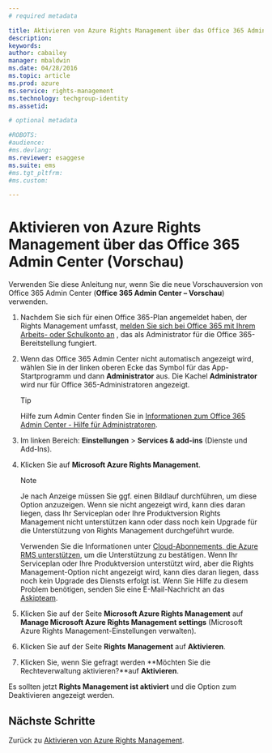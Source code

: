 ```yaml
---
# required metadata

title: Aktivieren von Azure Rights Management über das Office 365 Admin Center (Vorschau) | Azure RMS
description:
keywords:
author: cabailey
manager: mbaldwin
ms.date: 04/28/2016
ms.topic: article
ms.prod: azure
ms.service: rights-management
ms.technology: techgroup-identity
ms.assetid: 

# optional metadata

#ROBOTS:
#audience:
#ms.devlang:
ms.reviewer: esaggese
ms.suite: ems
#ms.tgt_pltfrm:
#ms.custom:

---
```


# Aktivieren von Azure Rights Management über das Office 365 Admin Center (Vorschau)

Verwenden Sie diese Anleitung nur, wenn Sie die neue Vorschauversion von Office 365 Admin Center (**Office 365 Admin Center – Vorschau**) verwenden.

1.  Nachdem Sie sich für einen Office 365-Plan angemeldet haben, der Rights Management umfasst, [melden Sie sich bei Office 365 mit Ihrem Arbeits- oder Schulkonto an](https://portal.office.com/) , das als Administrator für die Office 365-Bereitstellung fungiert.

2.  Wenn das Office 365 Admin Center nicht automatisch angezeigt wird, wählen Sie in der linken oberen Ecke das Symbol für das App-Startprogramm und dann **Administrator** aus. Die Kachel **Administrator** wird nur für Office 365-Administratoren angezeigt.

    > [!TIP]
    > Hilfe zum Admin Center finden Sie in [Informationen zum Office 365 Admin Center - Hilfe für Administratoren](https://support.office.com/article/About-the-Office-365-admin-center-Admin-Help-58537702-d421-4d02-8141-e128e3703547).

3.  Im linken Bereich: **Einstellungen** > **Services & add-ins** (Dienste und Add-Ins).

4.  Klicken Sie auf **Microsoft Azure Rights Management**.

    > [!NOTE]
    > Je nach Anzeige müssen Sie ggf. einen Bildlauf durchführen, um diese Option anzuzeigen. Wenn sie nicht angezeigt wird, kann dies daran liegen, dass Ihr Serviceplan oder Ihre Produktversion Rights Management nicht unterstützen kann oder dass noch kein Upgrade für die Unterstützung von Rights Management durchgeführt wurde.
    >
    > Verwenden Sie die Informationen unter [Cloud-Abonnements, die Azure RMS unterstützen](../get-started/requirements-subscriptions.md), um die Unterstützung zu bestätigen. Wenn Ihr Serviceplan oder Ihre Produktversion unterstützt wird, aber die Rights Management-Option nicht angezeigt wird, kann dies daran liegen, dass noch kein Upgrade des Diensts erfolgt ist. Wenn Sie Hilfe zu diesem Problem benötigen, senden Sie eine E-Mail-Nachricht an das [Askipteam](mailto:askipteam@microsoft.com?subject=I%20cannot%20activate%20RMS).

5.  Klicken Sie auf der Seite **Microsoft Azure Rights Management** auf **Manage Microsoft Azure Rights Management settings** (Microsoft Azure Rights Management-Einstellungen verwalten).

6.  Klicken Sie auf der Seite **Rights Management** auf **Aktivieren**.

7.  Klicken Sie, wenn Sie gefragt werden **Möchten Sie die Rechteverwaltung aktivieren?**auf **Aktivieren**.

Es sollten jetzt **Rights Management ist aktiviert** und die Option zum Deaktivieren angezeigt werden.


## Nächste Schritte
Zurück zu [Aktivieren von Azure Rights Management](activate-service.md).



<!--HONumber=Apr16_HO3-->


